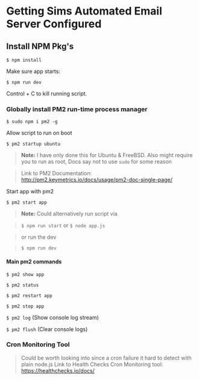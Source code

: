 # Getting Sims Automated Email Server Configured

## Install NPM Pkg's

`$ npm install`

Make sure app starts:

`$ npm run dev`

Control + C to kill running script.

### Globally install PM2 run-time process manager

`$ sudo npm i pm2 -g`

Allow script to run on boot

`$ pm2 startup ubuntu`

>  **Note:** I have only done this for Ubuntu & FreeBSD. Also might require you to run as root, Docs say not to use `sudo` for some reason

> Link to PM2 Documentation: http://pm2.keymetrics.io/docs/usage/pm2-doc-single-page/

  
Start app with pm2

`$ pm2 start app`

>  **Note:** Could alternatively run script via

>  `$ npm run start` or `$ node app.js`

> or run the dev

>  `$ npm run dev`
 

#### Main pm2 commands

`$ pm2 show app`

`$ pm2 status`

`$ pm2 restart app`

`$ pm2 stop app`

`$ pm2 log` (Show console log stream)

`$ pm2 flush` (Clear console logs)

### Cron Monitoring Tool
> Could be worth looking into since a cron failure it hard to detect with plain node.js
> Link to Health Checks Cron Monitoring tool:  https://healthchecks.io/docs/ 